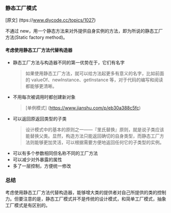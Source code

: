 ### 静态工厂模式
[原文] (ttps://www.diycode.cc/topics/1027)

不通过 new，用一个静态方法来对外提供自身实例的方法，即为所说的静态工厂方法(Static factory method)。

#### 考虑使用静态工厂方法代替构造器
+ 静态工厂方法与构造器不同的第一优势在于，它们有名字
  > 如果使用静态工厂方法，就可以给方法起更多有意义的名字，比如前面的 valueOf、newInstance、getInstance 等，对于代码的编写和阅读都能够更清晰。
+ 不用每次被调用时都创建新对象
  > [单例模式] (https://www.jianshu.com/p/eb30a388c5fc)
+ 可以返回原返回类型的子类
  > 设计模式中的基本的原则之一——『里氏替换』原则，就是说子类应该能替换父类。显然，构造方法只能返回确切的自身类型，而静态工厂方法则能够更加灵活，可以根据需要方便地返回任何它的子类型的实例。
+ 可以有多个参数相同但名称不同的工厂方法
+ 可以减少对外暴露的属性
+ 多了一层控制，方便统一修改


### 总结
考虑使用静态工厂方法代替构造器，能够增大类的提供者对自己所提供的类的控制力。但要注意的是，静态工厂模式并不是传统的设计模式，和简单工厂模式，抽象工厂模式是有区别的。
